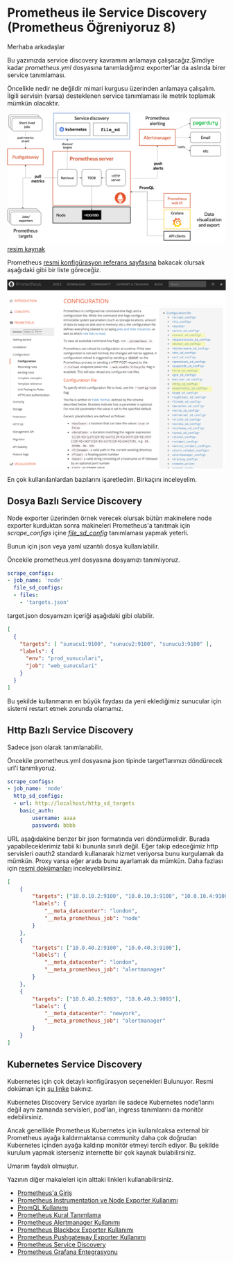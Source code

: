 # Prometheus ile Service Discovery (Prometheus Öğreniyoruz 8)

Merhaba arkadaşlar

Bu yazımızda service discovery kavramını anlamaya çalışacağız.Şimdiye kadar  _prometheus.yml_ dosyasına tanımladığımız exporter'lar da aslında birer service tanımlaması. 


Öncelikle nedir ne değildir mimari kurgusu üzerinden anlamaya çalışalım. İlgili servisin (varsa) desteklenen service tanımlaması ile metrik toplamak mümkün olacaktır. 

![architecture.png](files/architecture.png)
[resim kaynak](https://prometheus.io/docs/introduction/overview/)


Prometheus [resmi konfigürasyon referans sayfasına](https://prometheus.io/docs/prometheus/latest/configuration/configuration/#configuration) bakacak olursak aşağıdaki gibi bir liste göreceğiz.

![service_discovery.png](files/service_discovery.png)

En çok kullanılanlardan bazılarını işaretledim. Birkaçını inceleyelim.


## Dosya Bazlı Service Discovery

Node exporter üzerinden örnek verecek olursak bütün makinelere node exporter kurduktan sonra makineleri Prometheus'a tanıtmak için  _scrape\_configs_ içine _[file\_sd\_config](https://prometheus.io/docs/prometheus/latest/configuration/configuration/#file_sd_config)_  tanımlaması yapmak yeterli.

Bunun için json veya yaml uzantılı dosya kullanılabilir.

Öncekile prometheus.yml dosyasına dosyamızı tanımlıyoruz.

```yml
scrape_configs:
- job_name: 'node'
  file_sd_configs:
  - files:
    - 'targets.json'
```

target.json dosyamızın içeriği aşağıdaki gibi olabilir.

```json
[
  {
    "targets": [ "sunucu1:9100", "sunucu2:9100", "sunucu3:9100" ],
    "labels": {
      "env": "prod_sunuculari",
      "job": "web_sunuculari"
    }
  }
]
```

Bu şekilde kullanmanın en büyük faydası da yeni eklediğimiz sunucular için sistemi restart etmek zorunda olamamız.




## Http Bazlı Service Discovery

Sadece json olarak tanımlanabilir. 


Öncekile prometheus.yml dosyasına json tipinde target'larımızı döndürecek url'i tanımlıyoruz.

```yml
scrape_configs:
- job_name: 'node'
  http_sd_configs:
  - url: http://localhost/http_sd_targets
    basic_auth:
        username: aaaa
        password: bbbb
```

URL aşağıdakine benzer bir json formatında veri döndürmelidir. Burada yapabileceklerimiz tabii ki bununla sınırlı değil. Eğer takip edeceğimiz http servisleri oauth2 standardı kullanarak hizmet veriyorsa bunu kurgulamak da mümkün. Proxy varsa eğer arada bunu ayarlamak da mümkün. Daha fazlası için [resmi dokümanları](https://prometheus.io/docs/prometheus/latest/configuration/configuration/#http_sd_config) inceleyebilirsiniz.

```json
[
    {
        "targets": ["10.0.10.2:9100", "10.0.10.3:9100", "10.0.10.4:9100", "10.0.10.5:9100"],
        "labels": {
            "__meta_datacenter": "london",
            "__meta_prometheus_job": "node"
        }
    },
    {
        "targets": ["10.0.40.2:9100", "10.0.40.3:9100"],
        "labels": {
            "__meta_datacenter": "london",
            "__meta_prometheus_job": "alertmanager"
        }
    },
    {
        "targets": ["10.0.40.2:9093", "10.0.40.3:9093"],
        "labels": {
            "__meta_datacenter": "newyork",
            "__meta_prometheus_job": "alertmanager"
        }
    }
]
```

## Kubernetes Service Discovery


Kubernetes için çok detaylı konfigürasyon seçenekleri Bulunuyor. Resmi doküman için [şu linke](https://prometheus.io/docs/prometheus/latest/configuration/configuration/#kubernetes_sd_config) bakınız.



Kubernetes Discovery Service ayarları ile sadece Kubernetes node'larını değil aynı zamanda  servisleri, pod'ları, ingress tanımlarını da monitör edebilirsiniz.

Ancak genellikle Prometheus Kubernetes için kullanılcaksa external bir Prometheus ayağa kaldırmaktansa community daha çok doğrudan Kubernetes içinden ayağa kaldırıp monitör etmeyi tercih ediyor. Bu şekilde kurulum yapmak isterseniz internette bir çok kaynak bulabilirsiniz. 


Umarım faydalı olmuştur.



Yazının diğer makaleleri için alttaki linkleri kullanabilirsiniz.
- [Prometheus'a Giriş](1.prometheus-nedir.md)
- [Prometheus Instrumentation ve Node Exporter Kullanımı](2.instrumentation.md)
- [PromQL Kullanımı](3.quering.md)
- [Prometheus Kural Tanımlama](4.configuring_rules.md)
- [Prometheus Alertmanager Kullanımı](5.alertmanager.md)
- [Prometheus Blackbox Exporter Kullanımı](6.blackbox_exporter.md)
- [Prometheus Pushgateway Exporter Kullanımı](7.pushgateway.md)
- [Prometheus Service Discovery](8.service_discovery.md)
- [Prometheus Grafana Entegrasyonu](9.grafana_integration.md)